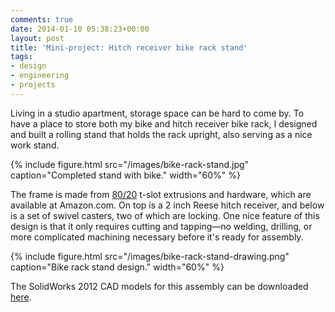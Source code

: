 ```yaml
---
comments: true
date: 2014-01-10 05:38:23+00:00
layout: post
title: 'Mini-project: Hitch receiver bike rack stand'
tags:
- design
- engineering
- projects
---
```


Living in a studio apartment, storage space can be hard to come by. To have a place to store both my bike and hitch receiver bike rack, I designed and built a rolling stand that holds the rack upright, also serving as a nice work stand.

{% include figure.html src="/images/bike-rack-stand.jpg" caption="Completed stand with bike." width="60%" %}

The frame is made from [80/20](https://8020.net) t-slot extrusions and hardware, which are available at Amazon.com. On top is a 2 inch Reese hitch receiver, and below is a set of swivel casters, two of which are locking. One nice feature of this design is that it only requires cutting and tapping—no welding, drilling, or more complicated machining necessary before it's ready for assembly.

{% include figure.html src="/images/bike-rack-stand-drawing.png" caption="Bike rack stand design." width="60%" %}

The SolidWorks 2012 CAD models for this assembly can be downloaded [here](https://drive.google.com/file/d/0BwMVIAlxIxfZQlp2T2xpRHhRd0E/edit?usp=sharing).
